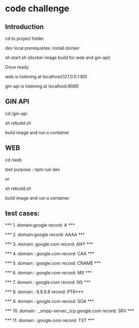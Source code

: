 # code challenge

## Introduction
cd to project folder 

dev local prerequistes:
install docker

sh start.sh (docker image build for web and gin-api)

Once ready 

web is listening at localhost(127.0.0.1:80)

gin-api is listening at localhost:8080

## GIN API
cd /gin-api

sh rebuild.sh

build image and run a container 


## WEB

cd /web 

test purpose : npm run dev 

or 

sh rebuild.sh 

build image and run a container 



## test cases:

*** 1. domain:google record: A ***

*** 2. domain:google record: AAAA ***

*** 3. domain: google.com record: ANY ***

*** 4. domain : google.com record: CAA ***

*** 5. domain : google.com record: CNAME ***

*** 6. domain : google.com record: MX ***

*** 7. domain : google.com record: NS ***

*** 8. domain : 8.8.8.8 record: PTR***

*** 9. domain : google.com record: SOA ***

*** 10. domain : _xmpp-server._tcp.google.com record: SRV ***

*** 11. domain : google.com record: TXT ***

